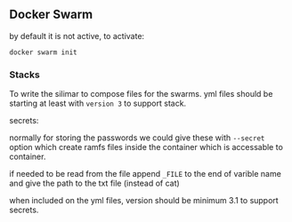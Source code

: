 ## Docker Swarm

by default it is not active, to activate:
```
docker swarm init
```

### Stacks 
To write the silimar to compose files for the swarms.
yml files should be starting at least with `version 3` to support stack.

secrets:

normally for storing the passwords we could give these with `--secret` option which create ramfs files inside the container which is accessable to container.

if needed to be read from the file append `_FILE` to the end of varible name and give the path to the txt file (instead of cat)

when included on the yml files, version should be minimum 3.1 to support secrets.
